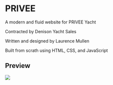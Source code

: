 # PRIVEE
A modern and fluid website for PRIVEE Yacht

Contracted by Denison Yacht Sales

Written and designed by Laurence Mullen

Built from scrath using HTML, CSS, and JavaScript


## Preview
![](https://github.com/Laurence-RM/PRIVEE/blob/master/PriveeSample.gif?raw=true)
